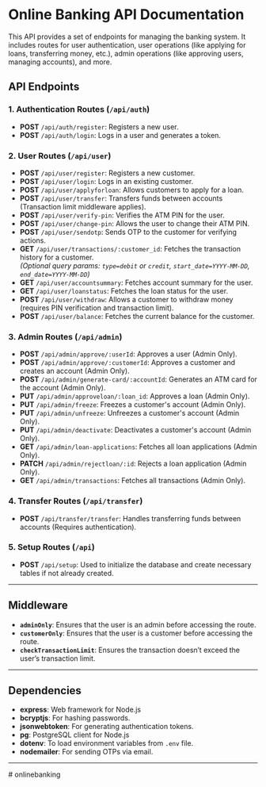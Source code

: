 # Online Banking API Documentation

This API provides a set of endpoints for managing the banking system. It includes routes for user authentication, user operations (like applying for loans, transferring money, etc.), admin operations (like approving users, managing accounts), and more.

## API Endpoints

### 1. Authentication Routes (`/api/auth`)

- **POST** `/api/auth/register`: Registers a new user.
- **POST** `/api/auth/login`: Logs in a user and generates a token.

### 2. User Routes (`/api/user`)

- **POST** `/api/user/register`: Registers a new customer.
- **POST** `/api/user/login`: Logs in an existing customer.
- **POST** `/api/user/applyforloan`: Allows customers to apply for a loan.
- **POST** `/api/user/transfer`: Transfers funds between accounts (Transaction limit middleware applies).
- **POST** `/api/user/verify-pin`: Verifies the ATM PIN for the user.
- **POST** `/api/user/change-pin`: Allows the user to change their ATM PIN.
- **POST** `/api/user/sendotp`: Sends OTP to the customer for verifying actions.
- **GET** `/api/user/transactions/:customer_id`: Fetches the transaction history for a customer.  
  *(Optional query params: `type=debit` or `credit`, `start_date=YYYY-MM-DD`, `end_date=YYYY-MM-DD`)*
- **GET** `/api/user/accountsummary`: Fetches account summary for the user.
- **GET** `/api/user/loanstatus`: Fetches the loan status for the user.
- **POST** `/api/user/withdraw`: Allows a customer to withdraw money (requires PIN verification and transaction limit).
- **POST** `/api/user/balance`: Fetches the current balance for the customer.

### 3. Admin Routes (`/api/admin`)

- **POST** `/api/admin/approve/:userId`: Approves a user (Admin Only).
- **POST** `/api/admin/approve/:customerId`: Approves a customer and creates an account (Admin Only).
- **POST** `/api/admin/generate-card/:accountId`: Generates an ATM card for the account (Admin Only).
- **PUT** `/api/admin/approveloan/:loan_id`: Approves a loan (Admin Only).
- **PUT** `/api/admin/freeze`: Freezes a customer's account (Admin Only).
- **PUT** `/api/admin/unfreeze`: Unfreezes a customer's account (Admin Only).
- **PUT** `/api/admin/deactivate`: Deactivates a customer's account (Admin Only).
- **GET** `/api/admin/loan-applications`: Fetches all loan applications (Admin Only).
- **PATCH** `/api/admin/rejectloan/:id`: Rejects a loan application (Admin Only).
- **GET** `/api/admin/transactions`: Fetches all transactions (Admin Only).

### 4. Transfer Routes (`/api/transfer`)

- **POST** `/api/transfer/transfer`: Handles transferring funds between accounts (Requires authentication).

### 5. Setup Routes (`/api`)

- **POST** `/api/setup`: Used to initialize the database and create necessary tables if not already created.

---

## Middleware

- **`adminOnly`**: Ensures that the user is an admin before accessing the route.
- **`customerOnly`**: Ensures that the user is a customer before accessing the route.
- **`checkTransactionLimit`**: Ensures the transaction doesn’t exceed the user’s transaction limit.

---

## Dependencies

- **express**: Web framework for Node.js
- **bcryptjs**: For hashing passwords.
- **jsonwebtoken**: For generating authentication tokens.
- **pg**: PostgreSQL client for Node.js
- **dotenv**: To load environment variables from `.env` file.
- **nodemailer**: For sending OTPs via email.

---
#   o n l i n e b a n k i n g  
 